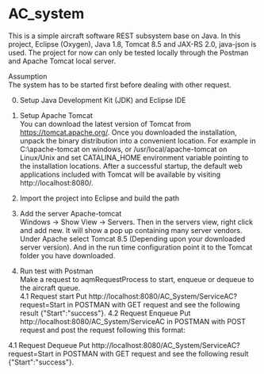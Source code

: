 # AC_system
This is a simple aircraft software REST subsystem base on Java. In this project, Eclipse (Oxygen), Java 1.8, Tomcat 8.5 and JAX-RS 2.0, java-json is used. The project for now can only be tested locally through the Postman and Apache Tomcat local server.

Assumption<br />
The system has to be started first before dealing with other request.

0. Setup Java Development Kit (JDK) and Eclipse IDE
1. Setup Apache Tomcat<br />
You can download the latest version of Tomcat from https://tomcat.apache.org/. Once you downloaded the installation, unpack the binary distribution into a convenient location. For example in C:\apache-tomcat on windows, or /usr/local/apache-tomcat on Linux/Unix and set CATALINA_HOME environment variable pointing to the installation locations. After a successful startup, the default web applications included with Tomcat will be available by visiting http://localhost:8080/. 

2. Import the project into Eclipse and build the path

3. Add the server Apache-tomcat<br />
Windows -> Show View -> Servers. Then in the servers view, right click and add new. It will show a pop up containing many server vendors. Under Apache select Tomcat 8.5 (Depending upon your downloaded server version). And in the run time configuration point it to the Tomcat folder you have downloaded.

4. Run test with Postman<br />
Make a request to aqmRequestProcess to start, enqueue or dequeue to the aircraft queue. <br />
4.1 Request start
Put http://localhost:8080/AC_System/ServiceAC?request=Start in POSTMAN with GET request and see the following result {"Start":"success"}.
4.2 Request Enqueue
Put http://localhost:8080/AC_System/ServiceAC in POSTMAN with POST request and post the request following this format:

4.1 Request Dequeue
Put http://localhost:8080/AC_System/ServiceAC?request=Start in POSTMAN with GET request and see the following result {"Start":"success"}.
